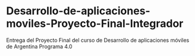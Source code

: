 # Desarrollo-de-aplicaciones-moviles-Proyecto-Final-Integrador
Entrega del Proyecto Final del curso de Desarrollo de aplicaciones móviles de Argentina Programa 4.0
